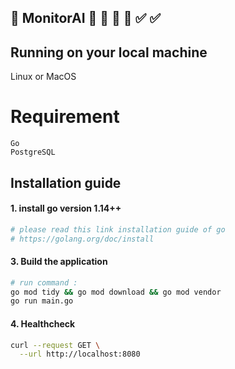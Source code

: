 ## 🚀 MonitorAI 🚀 🚀 🔴 🔵 ✅ ✅

## Running on your local machine

Linux or MacOS

# Requirement 
```
Go 
PostgreSQL
```
## Installation guide
#### 1. install go version 1.14++
```bash
# please read this link installation guide of go
# https://golang.org/doc/install
```


#### 3. Build the application
```bash
# run command :
go mod tidy && go mod download && go mod vendor
go run main.go
```

#### 4. Healthcheck
```bash
curl --request GET \
  --url http://localhost:8080
```